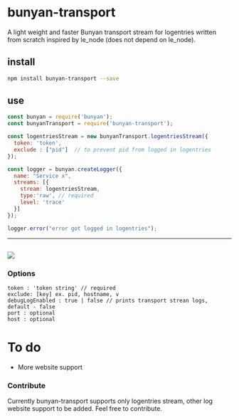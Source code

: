 # bunyan-transport
A light weight and faster Bunyan transport stream for logentries written from scratch inspired by le_node (does not depend on le_node).

## install
```sh
npm install bunyan-transport --save
```

## use

```js
const bunyan = require('bunyan');
const bunyanTransport = require('bunyan-transport');

const logentriesStream = new bunyanTransport.logentriesStream({
  token: 'token',
  exclude : ["pid"]  // to prevent pid from logged in logentries
});

const logger = bunyan.createLogger({
  name: "Service x",
  streams: [{
    stream: logentriesStream,
    type:'raw', // required
    level: 'trace'
  }]
});

logger.error("error got logged in logentries");
```
---
![](https://i.imgur.com/Yl06kB8.png)
---

### Options
```
token : 'token string' // required
exclude: [key] ex. pid, hostname, v
debugLogEnabled : true | false // prints transport strean logs, default - false 
port : optional
host : optional
```

# To do
* More website support

### Contribute
Currently bunyan-transport supports only logentries stream, other log website support to be added. Feel free to contribute.